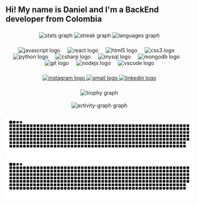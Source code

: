 <h2 align="left">Hi! My name is Daniel and I'm a BackEnd developer from Colombia</h2>

###

<div align="center">
  <img src="https://github-readme-stats.vercel.app/api?username=DanielarenasL&hide_title=false&hide_rank=false&show_icons=true&include_all_commits=true&count_private=true&disable_animations=false&theme=ocean_dark&locale=en&hide_border=false&cache_seconds=1800&token=YOUR_PERSONAL_ACCESS_TOKEN" height="150" alt="stats graph" />
  <img src="https://streak-stats.demolab.com?user=DanielarenasL&locale=en&mode=daily&theme=ocean_dark&hide_border=false&border_radius=5" height="160" alt="streak graph" />
  <img src="https://github-readme-stats.vercel.app/api/top-langs?username=DanielarenasL&hide=TeX&locale=en&hide_title=false&layout=compact&card_width=320&langs_count=6&theme=ocean_dark&hide_border=false&custom_title=My%20used%20languages" height="160" alt="languages graph" />
</div>

###

<div align="center">
  
  <img src="https://cdn.jsdelivr.net/gh/devicons/devicon/icons/javascript/javascript-original.svg" height="30" alt="javascript logo" />
  <img width="12" />
  <img src="https://cdn.jsdelivr.net/gh/devicons/devicon/icons/react/react-original.svg" height="30" alt="react logo" />
  <img width="12" />
  <img src="https://cdn.jsdelivr.net/gh/devicons/devicon/icons/html5/html5-original.svg" height="30" alt="html5 logo" />
  <img width="12" />
  <img src="https://cdn.jsdelivr.net/gh/devicons/devicon/icons/css3/css3-original.svg" height="30" alt="css3 logo" />
  <img width="12" />
  <img src="https://cdn.jsdelivr.net/gh/devicons/devicon/icons/python/python-original.svg" height="30" alt="python logo" />
  <img width="12" />
  <img src="https://cdn.jsdelivr.net/gh/devicons/devicon/icons/csharp/csharp-original.svg" height="30" alt="csharp logo" />
  <img width="12" />
  <img src="https://cdn.jsdelivr.net/gh/devicons/devicon/icons/mysql/mysql-original.svg" height="30" alt="mysql logo" />
  <img width="12" />
  <img src="https://cdn.jsdelivr.net/gh/devicons/devicon/icons/mongodb/mongodb-original.svg" height="30" alt="mongodb logo" />
  <img width="12" />
  <img src="https://cdn.jsdelivr.net/gh/devicons/devicon/icons/git/git-original.svg" height="30" alt="git logo" />
  <img width="12" />
  <img src="https://cdn.jsdelivr.net/gh/devicons/devicon/icons/nodejs/nodejs-original.svg" height="30" alt="nodejs logo" />
  <img width="12" />
  <img src="https://cdn.jsdelivr.net/gh/devicons/devicon/icons/vscode/vscode-original.svg" height="30" alt="vscode logo" />
</div>

###

<div align="center">
  <a href="https://www.instagram.com/madtrigcrew?igsh=MWtoaGlwOTBrOGp6OQ=="> 
    <img src="https://img.shields.io/static/v1?message=Instagram&logo=instagram&label=&color=E4405F&logoColor=white&labelColor=&style=for-the-badge" height="35" alt="instagram logo" />
  </a>
  
  <a href="mailto:d.arenaslop3z@gmail.com"> 
    <img src="https://img.shields.io/static/v1?message=Gmail&logo=gmail&label=&color=D14836&logoColor=white&labelColor=&style=for-the-badge" height="35" alt="gmail logo" />
  </a>
  <a href="https://www.linkedin.com/in/carlos-daniel-arenas-9189372b4?utm_source=share&utm_campaign=share_via&utm_content=profile&utm_medium=android_app"> 
    <img src="https://img.shields.io/static/v1?message=LinkedIn&logo=linkedin&label=&color=0077B5&logoColor=white&labelColor=&style=for-the-badge" height="35" alt="linkedin logo" />
  </a>
</div>

###

<div align="center">
  <img src="https://github-profile-trophy.vercel.app/?username=DanielarenasL&theme=discord&column=4&row=10&margin-w=8&margin-h=8&no-frame=true" alt="trophy graph" />
  <br><br>
  <img src="https://github-readme-activity-graph.vercel.app/graph?username=DanielarenasL&radius=16&theme=github-dark&area=true&order=5&custom_title=MY%20ACTIVITY!%20%F0%9F%A7%8F&hide_border=false" alt="activity-graph graph" />
</div>

###

<p align="center">
  <img src="https://raw.githubusercontent.com/DanielarenasL/DanielarenasL/output/github-contribution-grid-snake-dark.svg#gh-dark-mode-only" alt="GitHub Contribution Grid Snake Animation" />
  <img src="https://raw.githubusercontent.com/DanielarenasL/DanielarenasL/output/github-contribution-grid-snake.svg#gh-light-mode-only" alt="GitHub Contribution Grid Snake Animation" />
</p>

###


<br clear="both">
